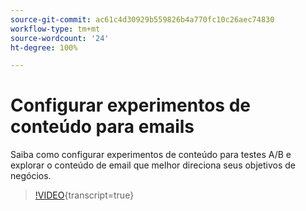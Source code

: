 ```yaml
---
source-git-commit: ac61c4d30929b559826b4a770fc10c26aec74830
workflow-type: tm+mt
source-wordcount: '24'
ht-degree: 100%

---
```

# Configurar experimentos de conteúdo para emails

Saiba como configurar experimentos de conteúdo para testes A/B e explorar o conteúdo de email que melhor direciona seus objetivos de negócios.

>[!VIDEO](https://video.tv.adobe.com/v/3447336/?learn=on&captions=por_br){transcript=true}